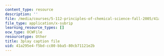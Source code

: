 ```yaml
---
content_type: resource
description: ''
file: /media/courses/5-112-principles-of-chemical-science-fall-2005/41a295e4f5bdcc80bba580cb71121e2b_UGoGgkHYS10.srt
file_type: application/x-subrip
learning_resource_types: []
ocw_type: OCWFile
resourcetype: Other
title: 3play caption file
uid: 41a295e4-f5bd-cc80-bba5-80cb71121e2b
---
```

